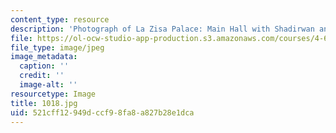 ```yaml
---
content_type: resource
description: 'Photograph of La Zisa Palace: Main Hall with Shadirwan and water channel.'
file: https://ol-ocw-studio-app-production.s3.amazonaws.com/courses/4-615-the-architecture-of-cairo-spring-2002/521cff12949dccf98fa8a827b28e1dca_1018.jpg
file_type: image/jpeg
image_metadata:
  caption: ''
  credit: ''
  image-alt: ''
resourcetype: Image
title: 1018.jpg
uid: 521cff12-949d-ccf9-8fa8-a827b28e1dca
---
```

